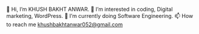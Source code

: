 👋 Hi, I’m KHUSH BAKHT ANWAR. 
👀 I’m interested in coding, Digital marketing, WordPress.
🌱 I’m currently doing Software Engineering.
📫 How to reach me khushbakhtanwar052@gmail.com
